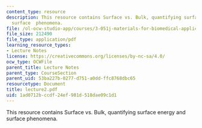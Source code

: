 ```yaml
---
content_type: resource
description: This resource contains Surface vs. Bulk, quantifying surface energy and
  surface  phenomena.
file: /ol-ocw-studio-app/courses/3-051j-materials-for-biomedical-applications-spring-2006/1ad0712bccdf24ef981d518dae09c1d1_lecture2.pdf
file_size: 212490
file_type: application/pdf
learning_resource_types:
- Lecture Notes
license: https://creativecommons.org/licenses/by-nc-sa/4.0/
ocw_type: OCWFile
parent_title: Lecture Notes
parent_type: CourseSection
parent_uid: 53ba227b-0277-d751-a0dd-ffc8768dbc65
resourcetype: Document
title: lecture2.pdf
uid: 1ad0712b-ccdf-24ef-981d-518dae09c1d1
---
```

This resource contains Surface vs. Bulk, quantifying surface energy and surface  phenomena.